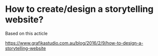 # How to create/design a storytelling website?

Based on this acticle 

https://www.grafikastudio.com.au/blog/2016/2/9/how-to-design-a-storytelling-website

